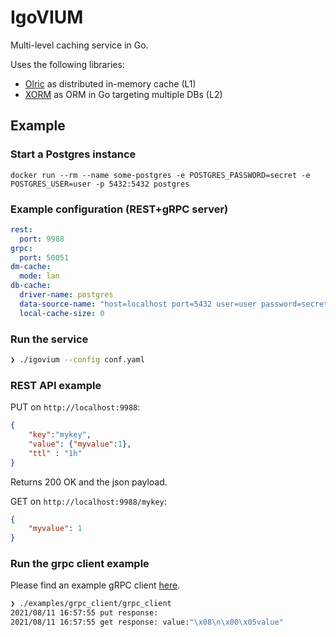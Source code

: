 # IgoVIUM

Multi-level caching service in Go.

Uses the following libraries:
* [Olric](https://github.com/buraksezer/olric) as distributed in-memory cache (L1)
* [XORM](https://gitea.com/xorm/xorm) as ORM in Go targeting multiple DBs (L2)

## Example

### Start a Postgres instance

```
docker run --rm --name some-postgres -e POSTGRES_PASSWORD=secret -e POSTGRES_USER=user -p 5432:5432 postgres
```

### Example configuration (REST+gRPC server)

```yaml
rest:
  port: 9988
grpc:
  port: 50051
dm-cache:
  mode: lan
db-cache:
  driver-name: postgres
  data-source-name: "host=localhost port=5432 user=user password=secret dbname=user sslmode=disable"
  local-cache-size: 0
```

### Run the service

```bash
❯ ./igovium --config conf.yaml
```

### REST API example

PUT on `http://localhost:9988`:
```json
{
    "key":"mykey",
    "value": {"myvalue":1},
    "ttl" : "1h"
}
```

Returns 200 OK and the json payload.

GET on `http://localhost:9988/mykey`:
```json
{
    "myvalue": 1
}
```

### Run the grpc client example
Please find an example gRPC client [here](examples/grpc_client/client.go).

```bash
❯ ./examples/grpc_client/grpc_client
2021/08/11 16:57:55 put response: 
2021/08/11 16:57:55 get response: value:"\x08\n\x00\x05value"
```
